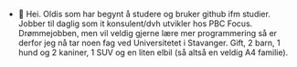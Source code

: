 - 👋 Hei. Oldis som har begynt å studere og bruker github ifm studier. Jobber til daglig som it konsulent/dvh utvikler hos PBC Focus. 
Drømmejobben, men vil veldig gjerne lære mer programmering så er derfor jeg nå tar noen fag ved Universitetet i Stavanger. 
Gift, 2 barn, 1 hund og 2 kaniner, 1 SUV og en liten elbil (så altså en veldig A4 familie). 
<!---
aiundheim/aiundheim is a ✨ special ✨ repository because its `README.md` (this file) appears on your GitHub profile.
You can click the Preview link to take a look at your changes.
--->

